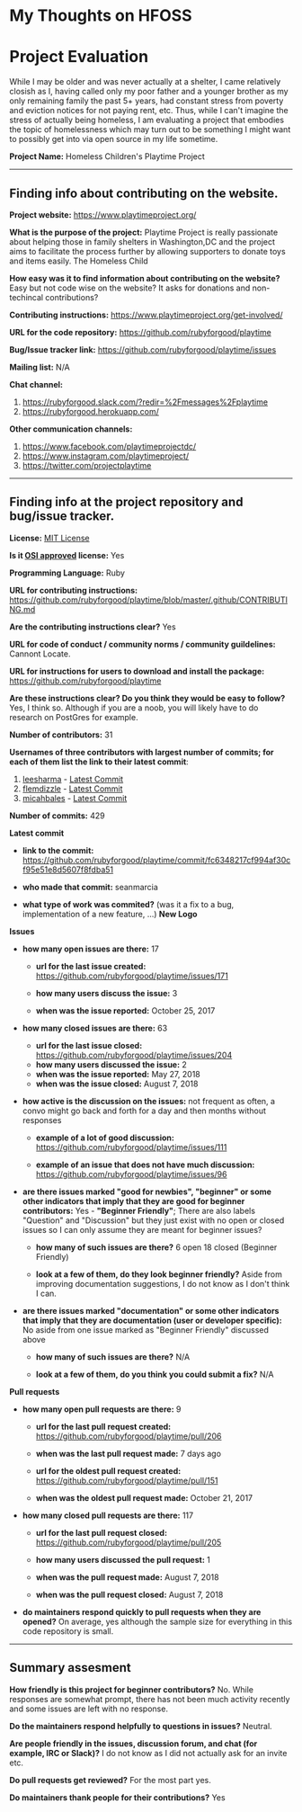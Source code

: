 # My Thoughts on HFOSS




# Project Evaluation
While I may be older and was never actually at a shelter, I came relatively closish as I, having called only my poor father and a younger brother as my only remaining family the past 5+ years, had constant stress from poverty and eviction notices for not paying rent, etc.  Thus, while I can't imagine the stress of actually being homeless, I am evaluating a project that embodies the topic of homelessness which may turn out to be something I might want to possibly get into via open source in my life sometime. 

__Project Name:__  Homeless Children's Playtime Project


---

## Finding info about contributing on the website.

__Project website:__ https://www.playtimeproject.org/


__What is the purpose of the project:__ Playtime Project is really passionate about helping those in family shelters in Washington,DC and the project aims to facilitate the process further by allowing supporters to donate toys and items easily. The Homeless Child


__How easy was it to find information about contributing on the website?__ Easy but not code wise on the website?  It asks for donations and non-techincal contributions?


__Contributing instructions:__ https://www.playtimeproject.org/get-involved/

__URL for the code repository:__ https://github.com/rubyforgood/playtime

__Bug/Issue tracker link:__ https://github.com/rubyforgood/playtime/issues

__Mailing list:__ N/A

__Chat channel:__ 
  1. https://rubyforgood.slack.com/?redir=%2Fmessages%2Fplaytime
  2. https://rubyforgood.herokuapp.com/

__Other communication channels:__ 
  1. https://www.facebook.com/playtimeprojectdc/
  2. https://www.instagram.com/playtimeproject/
  3. https://twitter.com/projectplaytime


---

## Finding info at the project repository and bug/issue tracker.

__License:__ [MIT License](https://github.com/rubyforgood/playtime/blob/master/LICENSE)

__Is it [OSI approved](https://opensource.org/licenses/alphabetical) license:__ Yes

__Programming Language:__ Ruby

__URL for contributing instructions:__ https://github.com/rubyforgood/playtime/blob/master/.github/CONTRIBUTING.md

__Are the contributing instructions clear?__ Yes


__URL for code of conduct / community norms / community guildelines:__ Cannont Locate.

__URL for instructions for users to download and install the package:__ https://github.com/rubyforgood/playtime


__Are these instructions clear? Do you think they would be easy to follow?__ Yes, I think so.  Although if you are a noob, you will likely have to do research on PostGres for example.

__Number of contributors:__ 31


__Usernames of three contributors with largest number of commits; for
each of them list the link to their latest commit__:

1. [leesharma](https://github.com/leesharma) - [Latest Commit](https://github.com/rubyforgood/playtime/commit/23ddba6262379632e55c9f25a7f46cf4009ed492)
2. [flemdizzle](https://github.com/flemdizzle) - [Latest Commit](https://github.com/rubyforgood/playtime/commit/1da4c53c5f5d496a27ad77e57248e57c8f815ff6)
3. [micahbales](https://github.com/micahbales) - [Latest Commit](https://github.com/rubyforgood/playtime/commit/b32a97a5a4990e8d74551514e2048d9a7239f22d)


__Number of commits:__ 429

__Latest commit__ 

- __link to the commit:__ https://github.com/rubyforgood/playtime/commit/fc6348217cf994af30cf95e51e8d5607f8fdba51
- __who made that commit:__ seanmarcia

- __what type of work was commited?__ (was it a fix to a bug, implementation of a new feature, ...) **New Logo**


__Issues__

- __how many open issues are there:__ 17

    - __url for the last issue created:__ https://github.com/rubyforgood/playtime/issues/171

    - __how many users discuss the issue:__ 3
    
    - __when was the issue reported:__ October 25, 2017
    

- __how many closed issues are there:__ 63
    - __url for the last issue closed:__ https://github.com/rubyforgood/playtime/issues/204
    - __how many users discussed the issue:__ 2
    - __when was the issue reported:__ May 27, 2018
    - __when was the issue closed:__ August 7, 2018

- __how active is the discussion on the issues:__ not frequent as often, a convo might go back and forth for a day and then months without responses

    - __example of a lot of good discussion:__ https://github.com/rubyforgood/playtime/issues/111
    
    - __example of an issue that does not have much discussion:__ https://github.com/rubyforgood/playtime/issues/96



- __are there issues marked "good for newbies", "beginner" or some other indicators that imply that they are good for beginner contributors:__ Yes -  **"Beginner Friendly"**; There are also labels "Question" and "Discussion" but they just exist with no open or closed issues so I can only assume they are meant for beginner issues?

    - __how many of such issues are there?__ 6 open 18 closed (Beginner Friendly)
    
    - __look at a few of them, do they look beginner friendly?__ Aside from improving documentation suggestions, I do not know as I don't think I can.  


- __are there issues marked "documentation" or some other indicators that imply that they are documentation (user or developer specific):__ No aside from one issue marked as "Beginner Friendly" discussed above

    - __how many of such issues are there?__ N/A
    
    - __look at a few of them, do you think you could submit a fix?__ N/A



__Pull requests__

- __how many open pull requests are there:__ 9

    - __url for the last pull request created:__ https://github.com/rubyforgood/playtime/pull/206
    
    - __when was the last pull request made:__ 7 days ago

    - __url for the oldest pull request created:__ https://github.com/rubyforgood/playtime/pull/151
    
    - __when was the oldest pull request made:__ October 21, 2017

- __how many closed pull requests are there:__ 117

    - __url for the last pull request closed:__ https://github.com/rubyforgood/playtime/pull/205
    
    - __how many users discussed the pull request:__ 1
    
    - __when was the pull request made:__ August 7, 2018
   
    - __when was the pull request closed:__ August 7, 2018
    

- __do maintainers respond quickly to pull requests when they are opened?__ On average, yes although the sample size for everything in this code repository is small.





---


## Summary assesment
__How friendly is this project for beginner contributors?__  No.  While responses are somewhat prompt, there has not been much activity recently and some issues are left with no response.


__Do the maintainers respond helpfully to questions in issues?__ Neutral.  


__Are people friendly in the issues, discussion forum, and chat (for example, IRC or Slack)?__ I do not know as I did not actually ask for an invite etc.


__Do pull requests get reviewed?__ For the most part yes.



__Do maintainers thank people for their contributions?__ Yes

